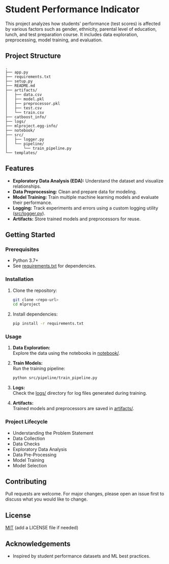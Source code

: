 # Student Performance Indicator

This project analyzes how students' performance (test scores) is affected by various factors such as gender, ethnicity, parental level of education, lunch, and test preparation course. It includes data exploration, preprocessing, model training, and evaluation.

## Project Structure

```
.
├── app.py
├── requirements.txt
├── setup.py
├── README.md
├── artifacts/
│   ├── data.csv
│   ├── model.pkl
│   ├── preprocessor.pkl
│   ├── test.csv
│   └── train.csv
├── catboost_info/
├── logs/
├── mlproject.egg-info/
├── notebook/
├── src/
│   ├── logger.py
│   └── pipeline/
│       └── train_pipeline.py
└── templates/
```

## Features

- **Exploratory Data Analysis (EDA):** Understand the dataset and visualize relationships.
- **Data Preprocessing:** Clean and prepare data for modeling.
- **Model Training:** Train multiple machine learning models and evaluate their performance.
- **Logging:** Track experiments and errors using a custom logging utility ([src/logger.py](src/logger.py)).
- **Artifacts:** Store trained models and preprocessors for reuse.

## Getting Started

### Prerequisites

- Python 3.7+
- See [requirements.txt](requirements.txt) for dependencies.

### Installation

1. Clone the repository:
    ```sh
    git clone <repo-url>
    cd mlproject
    ```

2. Install dependencies:
    ```sh
    pip install -r requirements.txt
    ```

### Usage

1. **Data Exploration:**  
   Explore the data using the notebooks in [notebook/](notebook/).

2. **Train Models:**  
   Run the training pipeline:
   ```sh
   python src/pipeline/train_pipeline.py
   ```

3. **Logs:**  
   Check the [logs/](logs/) directory for log files generated during training.

4. **Artifacts:**  
   Trained models and preprocessors are saved in [artifacts/](artifacts/).

### Project Lifecycle

- Understanding the Problem Statement
- Data Collection
- Data Checks
- Exploratory Data Analysis
- Data Pre-Processing
- Model Training
- Model Selection

## Contributing

Pull requests are welcome. For major changes, please open an issue first to discuss what you would like to change.

## License

[MIT](LICENSE) (add a LICENSE file if needed)

## Acknowledgements

- Inspired by student performance datasets and ML best practices.